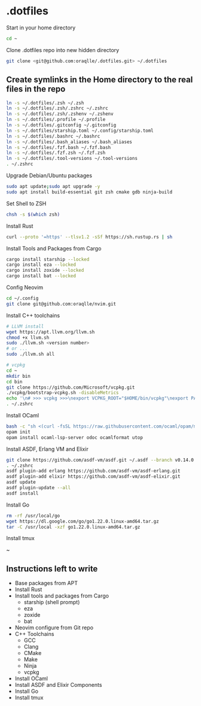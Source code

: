 # .dotfiles

Start in your home directory

```zsh
cd ~
```

Clone .dotfiles repo into new hidden directory

```zsh
git clone <git@github.com:oraqlle/.dotfiles.git> ~/.dotfiles
```

## Create symlinks in the Home directory to the real files in the repo

```zsh
ln -s ~/.dotfiles/.zsh ~/.zsh
ln -s ~/.dotfiles/.zsh/.zshrc ~/.zshrc
ln -s ~/.dotfiles/.zsh/.zshenv ~/.zshenv
ln -s ~/.dotfiles/.profile ~/.profile
ln -s ~/.dotfiles/.gitconfig ~/.gitconfig
ln -s ~/.dotfiles/starship.toml ~/.config/starship.toml
ln -s ~/.dotfiles/.bashrc ~/.bashrc
ln -s ~/.dotfiles/.bash_aliases ~/.bash_aliases
ln -s ~/.dotfiles/.fzf.bash ~/.fzf.bash
ln -s ~/.dotfiles/.fzf.zsh ~/.fzf.zsh
ln -s ~/.dotfiles/.tool-versions ~/.tool-versions
. ~/.zshrc
```

Upgrade Debian/Ubuntu packages

```zsh
sudo apt update;sudo apt upgrade -y
sudo apt install build-essential git zsh cmake gdb ninja-build
```

Set Shell to ZSH

```bash
chsh -s $(which zsh)
```

Install Rust

```zsh
curl --proto '=https' --tlsv1.2 -sSf https://sh.rustup.rs | sh
```

Install Tools and Packages from Cargo

```zsh
cargo install starship --locked
cargo install eza --locked
cargo install zoxide --locked
cargo install bat --locked
```

Config Neovim

```zsh
cd ~/.config
git clone git@github.com:oraqlle/nvim.git
```

Install C++ toolchains

```zsh
# LLVM install
wget https://apt.llvm.org/llvm.sh
chmod +x llvm.sh
sudo ./llvm.sh <version number>
# or ...
sudo ./llvm.sh all

# vcpkg
cd ~
mkdir bin
cd bin
git clone https://github.com/Microsoft/vcpkg.git
./vcpkg/bootstrap-vcpkg.sh -disableMetrics
echo '\n# >>> vcpkg >>>\nexport VCPKG_ROOT="$HOME/bin/vcpkg"\nexport PATH="$VCPKG_ROOT:$PATH"\n# >>> vcpkg >>>\n' >> ~/.zshrc
. ~/.zshrc
```

Install OCaml

```zsh
bash -c "sh <(curl -fsSL https://raw.githubusercontent.com/ocaml/opam/master/shell/install.sh)"
opam init
opam install ocaml-lsp-server odoc ocamlformat utop
```

Install ASDF, Erlang VM and Elixir

```zsh
git clone https://github.com/asdf-vm/asdf.git ~/.asdf --branch v0.14.0
. ~/.zshrc
asdf plugin-add erlang https://github.com/asdf-vm/asdf-erlang.git
asdf plugin-add elixir https://github.com/asdf-vm/asdf-elixir.git
asdf update
asdf plugin-update --all
asdf install
```

Install Go

```zsh
rm -rf /usr/local/go
wget https://dl.google.com/go/go1.22.0.linux-amd64.tar.gz
tar -C /usr/local -xzf go1.22.0.linux-amd64.tar.gz
```

Install tmux

~

## Instructions left to write

- Base packages from APT
- Install Rust
- Install tools and packages from Cargo
  - starship (shell prompt)
  - eza
  - zoxide
  - bat
- Neovim configure from Git repo
- C++ Toolchains
  - GCC
  - Clang
  - CMake
  - Make
  - Ninja
  - vcpkg
- Install OCaml
- Install ASDF and Elixir Components
- Install Go
- Install tmux
